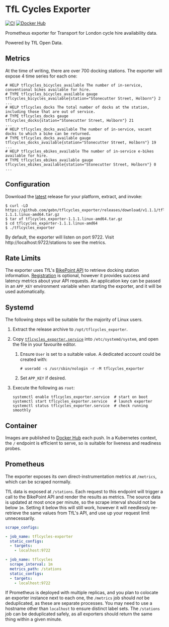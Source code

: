 # TfL Cycles Exporter

[![CI](https://github.com/gebn/tflcycles_exporter/actions/workflows/ci.yaml/badge.svg)](https://github.com/gebn/tflcycles_exporter/actions/workflows/ci.yaml)
[![Docker Hub](https://img.shields.io/docker/pulls/gebn/tflcycles_exporter.svg)](https://hub.docker.com/r/gebn/tflcycles_exporter/tags)

Prometheus exporter for Transport for London cycle hire availability data.

Powered by TfL Open Data.

## Metrics

At the time of writing, there are over 700 docking stations.
The exporter will expose 4 time series for each one:

```
# HELP tflcycles_bicycles_available The number of in-service, conventional bikes available for hire.
# TYPE tflcycles_bicycles_available gauge
tflcycles_bicycles_available{station="Stonecutter Street, Holborn"} 2
...
# HELP tflcycles_docks The total number of docks at the station, including those that are out of service.
# TYPE tflcycles_docks gauge
tflcycles_docks{station="Stonecutter Street, Holborn"} 21
...
# HELP tflcycles_docks_available The number of in-service, vacant docks to which a bike can be returned.
# TYPE tflcycles_docks_available gauge
tflcycles_docks_available{station="Stonecutter Street, Holborn"} 19
...
# HELP tflcycles_ebikes_available The number of in-service e-bikes available for hire.
# TYPE tflcycles_ebikes_available gauge
tflcycles_ebikes_available{station="Stonecutter Street, Holborn"} 0
...
```

## Configuration

Download the [latest][] release for your platform, extract, and invoke:

[latest]: https://github.com/gebn/tflcycles_exporter/releases/latest

```
$ curl -LO https://github.com/gebn/tflcycles_exporter/releases/download/v1.1.1/tflcycles_exporter-1.1.1.linux-amd64.tar.gz
$ tar xf tflcycles_exporter-1.1.1.linux-amd64.tar.gz
$ cd tflcycles_exporter-1.1.1.linux-amd64
$ ./tflcycles_exporter
```

By default, the exporter will listen on port 9722.
Visit http://localhost:9722/stations to see the metrics.

## Rate Limits

The exporter uses TfL's [BikePoint API][] to retrieve docking station information.
[Registration][] is optional, however it provides success and latency metrics about your API requests.
An application key can be passed in an `APP_KEY` environment variable when starting the exporter, and it will be used automatically.

[BikePoint API]: https://api.tfl.gov.uk/swagger/ui/index.html?url=/swagger/docs/v1#!/BikePoint/BikePoint_GetAll
[Registration]: https://api-portal.tfl.gov.uk/products

## Systemd

The following steps will be suitable for the majority of Linux users.

1. Extract the release archive to `/opt/tflcycles_exporter`.

2. Copy [`tflcycles_exporter.service`](tflcycles_exporter.service) into `/etc/systemd/system`, and open the file in your favourite editor.

   1. Ensure `User` is set to a suitable value. A dedicated account could be created with:

      ```
      # useradd -s /usr/sbin/nologin -r -M tflcycles_exporter
      ```

   2. Set `APP_KEY` if desired.

3. Execute the following as `root`:

   ```
   systemctl enable tflcycles_exporter.service  # start on boot
   systemctl start tflcycles_exporter.service   # launch exporter
   systemctl status tflcycles_exporter.service  # check running smoothly
   ```

## Container

Images are published to [Docker Hub][] each push.
In a Kubernetes context, the `/` endpoint is efficient to serve, so is suitable for liveness and readiness probes.

[Docker Hub]: https://hub.docker.com/r/gebn/tflcycles_exporter/tags

## Prometheus

The exporter exposes its own direct-instrumentation metrics at `/metrics`, which can be scraped normally.

TfL data is exposed at `/stations`.
Each request to this endpoint will trigger a call to the BikePoint API and render the results as metrics.
The source data is updated at most once per minute, so the scrape interval should not be below `1m`.
Setting it below this will still work, however it will needlessly re-retrieve the same values from TfL's API, and use up your request limit unnecessarily.

```yaml
scrape_configs:

- job_name: tflcycles-exporter
  static_configs:
  - targets:
    - localhost:9722

- job_name: tflcycles
  scrape_interval: 1m
  metrics_path: /stations
  static_configs:
  - targets:
    - localhost:9722
```

If Prometheus is deployed with multiple replicas, and you plan to colocate an exporter instance next to each one, the `/metrics` job should _not_ be deduplicated, as these are separate processes.
You may need to use a hostname other than `localhost` to ensure distinct label sets.
The `/stations` job can be deduplicated safely, as all exporters should return the same thing within a given minute.
